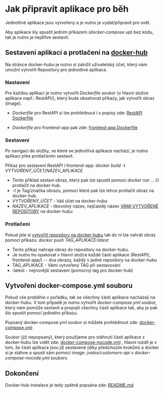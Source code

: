 # Jak připravit aplikace pro běh
Jednotlivé aplikace jsou vytvořeny a je nutno je vydat/připravit pro svět.

Aby aplikace šly spustit jedním příkazem (*docker-compose up*) bez kódu, tak je nutno je nejdříve sestavit.

## Sestavení aplikací a protlačení na [docker-hub](https://hub.docker.com/)
Na stránce docker-hubu je nutno si založit uživatelský účet, který nám umožní vytvořit Repository pro jednotlivé aplikace.

### Nastavení
Pro každou aplikaci je nutno vytvořit *Dockerfile* soubor (v hlavní složce aplikace např.: RestAPI/), který bude obsahovat příkazy, jak vytvořit obraz (image). 

* *Dockerfile* pro RestAPI si lze prohlédnout i s popisy zde: [RestAPI Dockerfile](https://github.com/jakubvalek/docker-fullstackapp/blob/main/RestAPI/Dockerfile)

* *Dockerfile* pro frontend-app pak zde: [frontend-app Dockerfile](https://github.com/jakubvalek/docker-fullstackapp/blob/main/frontend-app/Dockerfile)

### Sestavení
Po navigaci do složky, ve které se jednotlivá aplikace nachází, je nutno aplikaci přes protlačením sestavit.

Příkaz pro sestavení RestAPI i frontend-app: *docker build -t VYTVOŘENÝ_ÚČET/NÁZEV_APLIKACE*
* Tento příklad sestaví obraz, který pak lze spustit pomocí *docker run ...* či protlačit na docker-hub.
* *-t* je Tag/značka obrazu, pomocí které pak lze lehce protlačit obraz na docker-hub.
* *VYTVOŘENÝ_ÚČET* - Váš účet na docker-hubu
* *NÁZEV_APLIKACE* - libovolný název, nejčastěji název [VÁMI VYTVOŘENÉ REPOSITORY](https://docs.docker.com/docker-hub/) na docker-hubu

### Protlačení
Pokud jste si [vytvořili repository na docker-hubu](https://docs.docker.com/docker-hub/) tak do ní lze nahrát obraz pomocí příkazu: *docker push TAG_APLIKACE:latest*
* Tento příkaz nahraje obraz do repository na docker-hubu.
* Je nutno ho opakovat v hlavní složce každé části aplikace (RestAPI/, frontend-app/) -- dva obrazy, každý v jedné repository na docker-hubu
* TAG_APLIKACE - Vámi vytvořený TAG při sestavování
* :latest - nejnovější sestavení (pomocný tag pro docker-hub)

## Vytvoření docker-compose.yml souboru
Pokud vše proběhlo v pořádku, tak se všechny části aplikace nacházejí na docker-hubu. V tom případě je nutno vytvořit *docker-compose.yml* soubor, který nám pomůže sestavit a propojit všechny části aplikace tak, aby je pak šlo spustit pomocí jediného příkazu.

Popsaný docker-compose.yml soubor si můžete prohlédnout zde: [docker-compose.yml](https://github.com/jakubvalek/docker-fullstackapp/blob/main/docker-compose.yml)

Soubor (již nepopsaný), který použijeme pro stáhnutí částí aplikace z docker-hubu lze vidět zde: [docker-compose-nocode.yml](https://github.com/jakubvalek/docker-fullstackapp/blob/main/docker-compose-nocode.yml) , hlavní rozdíl je v tom, že části aplikace jsou již sestavené (díky předchozím krokům) a docker si je stáhne a spustí sám pomocí *image: jvalos/customers-api* v *docker-compose-nocode.yml* souboru

## Dokončení
Docker-hub instalace je tedy zpětně popsána zde: [README.md](https://github.com/jakubvalek/docker-fullstackapp/blob/main/README.md)
